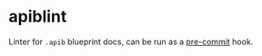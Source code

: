 # apiblint

Linter for `.apib` blueprint docs, can be run as a [pre-commit](https://https://pre-commit.com) hook.
